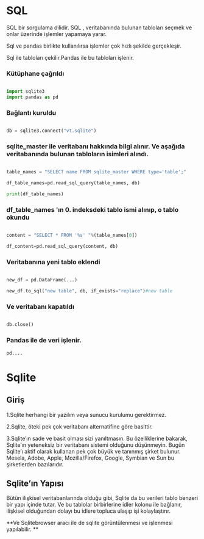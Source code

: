 # SQL

SQL bir sorgulama dilidir. SQL ,   veritabanında bulunan tabloları seçmek ve onlar üzerinde işlemler yapamaya yarar. 

Sql ve pandas birlikte kullanılırsa işlemler çok hızlı şekilde gerçekleşir.

Sql ile tabloları çekilir.Pandas ile bu tabloları işlenir.

### Kütüphane çağrıldı

```python

import sqlite3
import pandas as pd 

```

### Bağlantı kuruldu

```python

db = sqlite3.connect("vt.sqlite")

```

### sqlite_master ile veritabanı hakkında bilgi alınır. Ve aşağıda veritabanında bulunan tabloların isimleri alındı.

```python

table_names = "SELECT name FROM sqlite_master WHERE type='table';"

df_table_names=pd.read_sql_query(table_names, db)

print(df_table_names)

```

### df_table_names 'ın 0. indeksdeki tablo ismi alınıp, o tablo okundu

```python

content = "SELECT * FROM '%s' "%(table_names[0])

df_content=pd.read_sql_query(content, db)

```

### Veritabanına yeni tablo eklendi

```python

new_df = pd.DataFrame(...)

new_df.to_sql("new table", db, if_exists="replace")#new table

```


### Ve veritabanı kapatıldı
```python

db.close()

```

### Pandas ile de veri işlenir.
```python
pd....
```

# Sqlite

## Giriş
1.Sqlite herhangi bir yazılım veya sunucu kurulumu gerektirmez.

2.Sqlite, öteki pek çok veritabanı alternatifine göre basittir.

3.Sqlite’ın sade ve basit olması sizi yanıltmasın. Bu özelliklerine bakarak, Sqlite’ın yeteneksiz bir veritabanı sistemi olduğunu düşünmeyin. Bugün Sqlite’ı aktif olarak kullanan pek çok büyük ve tanınmış şirket bulunur. Mesela, Adobe, Apple, Mozilla/Firefox, Google, Symbian ve Sun bu şirketlerden bazılarıdır.

## Sqlite’ın Yapısı

Bütün ilişkisel veritabanlarında olduğu gibi, Sqlite da bu verileri tablo benzeri bir yapı içinde tutar. Ve bu tablolar birbirlerine idler kolonu ile bağlanır, ilişkisel olduğundan dolayı bu idlere topluca ulaşıp işi kolaylaştırır.

**Ve Sqlitebrowser aracı ile de sqlite görüntülenmesi ve işlenmesi yapılabilir. **
